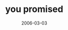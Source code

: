 ---
layout: base.njk
title : 'you promised' 
view_title : 'you promised' 
year : '2006' 
date : '2006-03-03' 
img_file : '/drawing/youpromised.png' 
html_file : 'youpromised' 
next_html : 'noreallyeverthingisperfect.html' 
year_order : '100' 
permalink : "title/{{html_file}}.html"
---